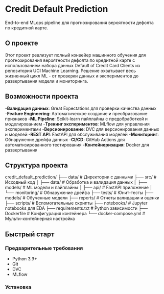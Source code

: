 
# Credit Default Prediction

End-to-end MLops pipeline для прогнозирования вероятности дефолта по кредитной карте.

## О проекте

Этот проект реализует полный конвейер машинного обучения для прогнозирования вероятности дефолта по кредитной карте с использованием набора данных Default of Credit Card Clients из репозитория UCI Machine Learning. Решение охватывает весь жизненный цикл ML - от проверки данных и экспериментов до развертывания модели и мониторинга.

## Возможности проекта

-**Валидация данных**: Great Expectations для проверки качества данных
-**Feature Engineering**: Автоматическое создание и преобразование признаков
-**ML Pipeline**: Scikit-learn пайплайны с предобработкой и моделированием
-**Трекинг экспериментов**: MLflow для управления экспериментами
-**Версионирование**: DVC для версионирования данных и моделей
-**REST API**: FastAPI для обслуживания моделей
-**Мониторинг**: Обнаружение дрейфа данных
-**CI/CD**: GitHub Actions для автоматизированного тестирования
-**Контейнеризация**: Docker для развертывания

## Структура проекта

credit_default_prediction/
├── data/                   # Директории с данными
├── src/                    # Исходный код
│   ├── data/              # Обработка и валидация данных
│   ├── models/            # ML модели и пайплайны
│   ├── api/               # FastAPI приложение
│   └── monitoring/        # Обнаружение дрейфа
├── tests/                 # Юнит-тесты
├── models/               # Обученные модели
├── reports/              # Отчеты валидации и оценки
├── scripts/              # Вспомогательные скрипты
├── notebooks/            # Jupyter notebooks для EDA
├── requirements.txt      # Python зависимости
├── Dockerfile           # Конфигурация контейнера
└── docker-compose.yml   # Мульти-контейнерная настройка

## Быстрый старт

### Предварительные требования

- Python 3.9+
- Git
- DVC
- MLflow

### Установка


